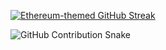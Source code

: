 [![Ethereum-themed GitHub Streak](https://streak-stats.demolab.com?user=MayerAttila&theme=blue-navy&hide_border=true&border_radius=5&background=135,3c3c3d,88aaf1&ring=88aaf1&fire=c9b3f5&stroke=8c8c8c&currStreakNum=ffffff&sideNums=ffffff&currStreakLabel=f0cdc2&sideLabels=f0cdc2&dates=f0cdc2)](https://git.io/streak-stats)

<picture>
  <source
    media="(prefers-color-scheme: dark)"
    srcset="https://raw.githubusercontent.com/MayerAttila/MayerAttila/main/output/github-snake-dark.svg"
  />
  <source
    media="(prefers-color-scheme: light)"
    srcset="https://raw.githubusercontent.com/MayerAttila/MayerAttila/main/output/github-snake.svg"
  />
  <img
    alt="GitHub Contribution Snake"
    src="https://raw.githubusercontent.com/MayerAttila/MayerAttila/main/output/github-snake.svg"
  />
</picture>
